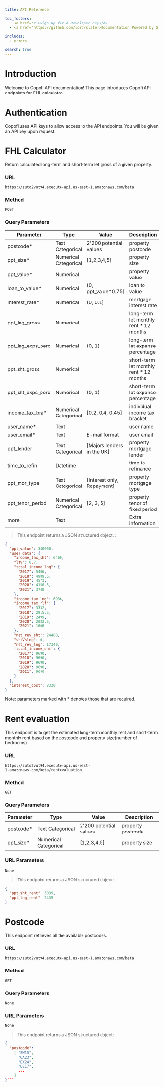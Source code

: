 ```yaml
---
title: API Reference

toc_footers:
  - <a href='#'>Sign Up for a Developer Key</a>
  - <a href='https://github.com/lord/slate'>Documentation Powered by Slate</a>

includes:
  - errors

search: true
---
```


# Introduction

Welcome to Copofi API documentation! This page introduces Copofi API endpoints for FHL calculator.

# Authentication

Copofi uses API keys to allow access to the API endpoints. You will be given an API key upon request.

# FHL Calculator
Return calculated long-term and short-term let gross of a given property.

### URL

`https://zuto2vut94.execute-api.us-east-1.amazonaws.com/beta`

### Method

`POST`

### Query Parameters

Parameter | Type | Value | Description
--------- | ---- | ----- | -----------
postcode* | Text Categorical  | 2'200 potential values  | property postcode
ppt_size* | Numerical Categorical  |  [1,2,3,4,5] | property size
ppt_value* | Numerical  |   | property value
loan_to_value* | Numerical  | (0, ppt_value*0.75] | loan to value
interest_rate* | Numerical  | (0, 0.1] | mortgage interest rate
ppt_lng_gross | Numerical  |   | long-term let monthly rent * 12 months
ppt_lng_exps_perc | Numerical | (0, 1) | long-term let expense percentage
ppt_sht_gross | Numerical  |   | short-term let monthly rent * 12 months
ppt_sht_exps_perc | Numerical | (0, 1) | short-term let expense percentage
income_tax_bra* | Numerical Categorical  | [0.2, 0.4, 0.45] | individual income tax bracket
user_name* | Text |   | user name
user_email* | Text  | E-mail format | user email
ppt_lender | Text Categorical | [Majors lenders in the UK] | property mortgage lender
time_to_refin | Datetime |   | time to refinance
ppt_mor_type | Text Categorical | [Interest only, Repayment] | property mortgage type
ppt_tenor_period | Numerical Categorical  | [2, 3, 5] | property tenor of fixed period
more | Text |    | Extra information


> This endpoint returns a JSON structured object. :

```json
{
  "ppt_value": 340000,
  "user_data": {
    "income_tax_sht": 6460,
    "ltv": 0.7,
    "total_income_lng": {
      "2017": 5406,
      "2018": 4989.5,
      "2019": 4573,
      "2020": 4156.5,
      "2021": 3740
    },
    "income_tax_lng": 6936,
    "income_tax_rlf": {
      "2017": 3332,
      "2018": 2915.5,
      "2019": 2499,
      "2020": 2082.5,
      "2021": 1666
    },
    "net_rev_sht": 24480,
    "shtVslng": 0,
    "net_rev_lng": 17340,
    "total_income_sht": {
      "2017": 9690,
      "2018": 9690,
      "2019": 9690,
      "2020": 9690,
      "2021": 9690
    }
  },
  "interest_cost": 8330
}
```

<aside class="success">
Note: parameters marked with * denotes those that are required.
</aside>

# Rent evaluation
This endpoint is to get the estimated long-term monthly rent and short-term monthly rent based on the postcode and property size(number of bedrooms)

### URL

`https://zuto2vut94.execute-api.us-east-1.amazonaws.com/beta/rentevaluation`

### Method

`GET`

### Query Parameters

Parameter | Type | Value | Description
--------- | ---- | ----- | -----------
postcode* | Text Categorical  | 2'200 potential values  | property postcode
ppt_size* | Numerical Categorical  |  [1,2,3,4,5] | property size

### URL Parameters

`None`

> This endpoint returns a JSON structured object:

```json
{
  "ppt_sht_rent": 3039,
  "ppt_lng_rent": 2435
}
```

# Postcode
This endpoint retrieves all the available postcodes.

### URL

`https://zuto2vut94.execute-api.us-east-1.amazonaws.com/beta`

### Method

`GET`

### Query Parameters

`None`

### URL Parameters

`None`

> This endpoint returns a JSON structured object:

```json
{
  "postcode":
    [ "SW15",
      "CA23",
      "EX24",
      "LE17",
      ...
    ]
}```